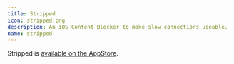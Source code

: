 ```yaml
---
title: Stripped
icon: stripped.png
description: An iOS Content Blocker to make slow connections useable.
name: stripped
---
```


Stripped is [available on the AppStore](https://itunes.apple.com/us/app/stripped/id1049899093).
